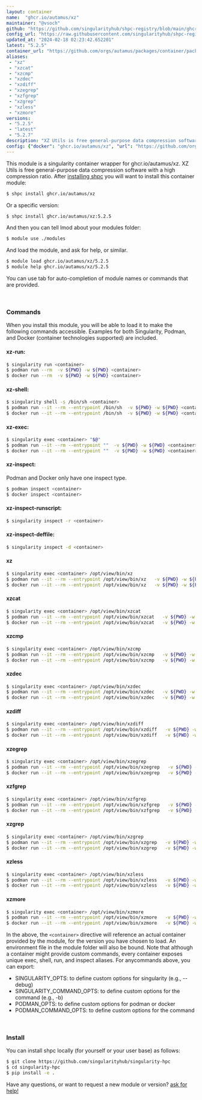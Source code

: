 ```yaml
---
layout: container
name:  "ghcr.io/autamus/xz"
maintainer: "@vsoch"
github: "https://github.com/singularityhub/shpc-registry/blob/main/ghcr.io/autamus/xz/container.yaml"
config_url: "https://raw.githubusercontent.com/singularityhub/shpc-registry/main/ghcr.io/autamus/xz/container.yaml"
updated_at: "2024-02-18 02:23:42.652201"
latest: "5.2.5"
container_url: "https://github.com/orgs/autamus/packages/container/package/xz"
aliases:
 - "xz"
 - "xzcat"
 - "xzcmp"
 - "xzdec"
 - "xzdiff"
 - "xzegrep"
 - "xzfgrep"
 - "xzgrep"
 - "xzless"
 - "xzmore"
versions:
 - "5.2.5"
 - "latest"
 - "5.2.7"
description: "XZ Utils is free general-purpose data compression software with a high compression ratio."
config: {"docker": "ghcr.io/autamus/xz", "url": "https://github.com/orgs/autamus/packages/container/package/xz", "maintainer": "@vsoch", "description": "XZ Utils is free general-purpose data compression software with a high compression ratio.", "latest": {"5.2.5": "sha256:7b6f93f7ec75feee7074c1d17965e6218eba40e5a53024e3b8a610e42195d0df"}, "tags": {"5.2.5": "sha256:7b6f93f7ec75feee7074c1d17965e6218eba40e5a53024e3b8a610e42195d0df", "latest": "sha256:9905b11ddb4d9aaca4cbd031965bf0049d1944a93f7fb7d7a49dfbdd3c57e336", "5.2.7": "sha256:9905b11ddb4d9aaca4cbd031965bf0049d1944a93f7fb7d7a49dfbdd3c57e336"}, "aliases": {"xz": "/opt/view/bin/xz", "xzcat": "/opt/view/bin/xzcat", "xzcmp": "/opt/view/bin/xzcmp", "xzdec": "/opt/view/bin/xzdec", "xzdiff": "/opt/view/bin/xzdiff", "xzegrep": "/opt/view/bin/xzegrep", "xzfgrep": "/opt/view/bin/xzfgrep", "xzgrep": "/opt/view/bin/xzgrep", "xzless": "/opt/view/bin/xzless", "xzmore": "/opt/view/bin/xzmore"}}
---
```


This module is a singularity container wrapper for ghcr.io/autamus/xz.
XZ Utils is free general-purpose data compression software with a high compression ratio.
After [installing shpc](#install) you will want to install this container module:


```bash
$ shpc install ghcr.io/autamus/xz
```

Or a specific version:

```bash
$ shpc install ghcr.io/autamus/xz:5.2.5
```

And then you can tell lmod about your modules folder:

```bash
$ module use ./modules
```

And load the module, and ask for help, or similar.

```bash
$ module load ghcr.io/autamus/xz/5.2.5
$ module help ghcr.io/autamus/xz/5.2.5
```

You can use tab for auto-completion of module names or commands that are provided.

<br>

### Commands

When you install this module, you will be able to load it to make the following commands accessible.
Examples for both Singularity, Podman, and Docker (container technologies supported) are included.

#### xz-run:

```bash
$ singularity run <container>
$ podman run --rm  -v ${PWD} -w ${PWD} <container>
$ docker run --rm  -v ${PWD} -w ${PWD} <container>
```

#### xz-shell:

```bash
$ singularity shell -s /bin/sh <container>
$ podman run --it --rm --entrypoint /bin/sh  -v ${PWD} -w ${PWD} <container>
$ docker run --it --rm --entrypoint /bin/sh  -v ${PWD} -w ${PWD} <container>
```

#### xz-exec:

```bash
$ singularity exec <container> "$@"
$ podman run --it --rm --entrypoint ""  -v ${PWD} -w ${PWD} <container> "$@"
$ docker run --it --rm --entrypoint ""  -v ${PWD} -w ${PWD} <container> "$@"
```

#### xz-inspect:

Podman and Docker only have one inspect type.

```bash
$ podman inspect <container>
$ docker inspect <container>
```

#### xz-inspect-runscript:

```bash
$ singularity inspect -r <container>
```

#### xz-inspect-deffile:

```bash
$ singularity inspect -d <container>
```


#### xz

```bash
$ singularity exec <container> /opt/view/bin/xz
$ podman run --it --rm --entrypoint /opt/view/bin/xz   -v ${PWD} -w ${PWD} <container> -c " $@"
$ docker run --it --rm --entrypoint /opt/view/bin/xz   -v ${PWD} -w ${PWD} <container> -c " $@"
```


#### xzcat

```bash
$ singularity exec <container> /opt/view/bin/xzcat
$ podman run --it --rm --entrypoint /opt/view/bin/xzcat   -v ${PWD} -w ${PWD} <container> -c " $@"
$ docker run --it --rm --entrypoint /opt/view/bin/xzcat   -v ${PWD} -w ${PWD} <container> -c " $@"
```


#### xzcmp

```bash
$ singularity exec <container> /opt/view/bin/xzcmp
$ podman run --it --rm --entrypoint /opt/view/bin/xzcmp   -v ${PWD} -w ${PWD} <container> -c " $@"
$ docker run --it --rm --entrypoint /opt/view/bin/xzcmp   -v ${PWD} -w ${PWD} <container> -c " $@"
```


#### xzdec

```bash
$ singularity exec <container> /opt/view/bin/xzdec
$ podman run --it --rm --entrypoint /opt/view/bin/xzdec   -v ${PWD} -w ${PWD} <container> -c " $@"
$ docker run --it --rm --entrypoint /opt/view/bin/xzdec   -v ${PWD} -w ${PWD} <container> -c " $@"
```


#### xzdiff

```bash
$ singularity exec <container> /opt/view/bin/xzdiff
$ podman run --it --rm --entrypoint /opt/view/bin/xzdiff   -v ${PWD} -w ${PWD} <container> -c " $@"
$ docker run --it --rm --entrypoint /opt/view/bin/xzdiff   -v ${PWD} -w ${PWD} <container> -c " $@"
```


#### xzegrep

```bash
$ singularity exec <container> /opt/view/bin/xzegrep
$ podman run --it --rm --entrypoint /opt/view/bin/xzegrep   -v ${PWD} -w ${PWD} <container> -c " $@"
$ docker run --it --rm --entrypoint /opt/view/bin/xzegrep   -v ${PWD} -w ${PWD} <container> -c " $@"
```


#### xzfgrep

```bash
$ singularity exec <container> /opt/view/bin/xzfgrep
$ podman run --it --rm --entrypoint /opt/view/bin/xzfgrep   -v ${PWD} -w ${PWD} <container> -c " $@"
$ docker run --it --rm --entrypoint /opt/view/bin/xzfgrep   -v ${PWD} -w ${PWD} <container> -c " $@"
```


#### xzgrep

```bash
$ singularity exec <container> /opt/view/bin/xzgrep
$ podman run --it --rm --entrypoint /opt/view/bin/xzgrep   -v ${PWD} -w ${PWD} <container> -c " $@"
$ docker run --it --rm --entrypoint /opt/view/bin/xzgrep   -v ${PWD} -w ${PWD} <container> -c " $@"
```


#### xzless

```bash
$ singularity exec <container> /opt/view/bin/xzless
$ podman run --it --rm --entrypoint /opt/view/bin/xzless   -v ${PWD} -w ${PWD} <container> -c " $@"
$ docker run --it --rm --entrypoint /opt/view/bin/xzless   -v ${PWD} -w ${PWD} <container> -c " $@"
```


#### xzmore

```bash
$ singularity exec <container> /opt/view/bin/xzmore
$ podman run --it --rm --entrypoint /opt/view/bin/xzmore   -v ${PWD} -w ${PWD} <container> -c " $@"
$ docker run --it --rm --entrypoint /opt/view/bin/xzmore   -v ${PWD} -w ${PWD} <container> -c " $@"
```



In the above, the `<container>` directive will reference an actual container provided
by the module, for the version you have chosen to load. An environment file in the
module folder will also be bound. Note that although a container
might provide custom commands, every container exposes unique exec, shell, run, and
inspect aliases. For anycommands above, you can export:

 - SINGULARITY_OPTS: to define custom options for singularity (e.g., --debug)
 - SINGULARITY_COMMAND_OPTS: to define custom options for the command (e.g., -b)
 - PODMAN_OPTS: to define custom options for podman or docker
 - PODMAN_COMMAND_OPTS: to define custom options for the command

<br>

### Install

You can install shpc locally (for yourself or your user base) as follows:

```bash
$ git clone https://github.com/singularityhub/singularity-hpc
$ cd singularity-hpc
$ pip install -e .
```

Have any questions, or want to request a new module or version? [ask for help!](https://github.com/singularityhub/singularity-hpc/issues)